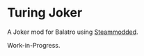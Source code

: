 # Turing Joker

A Joker mod for Balatro using [Steammodded](https://github.com/Steamodded/smods).

Work-in-Progress.

